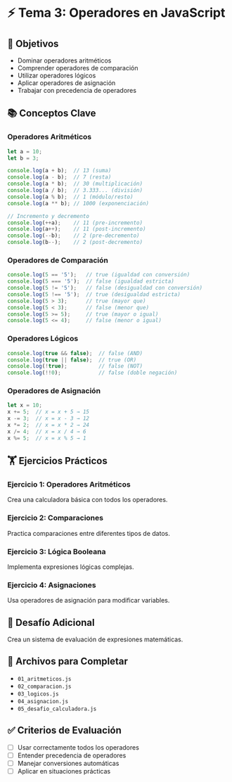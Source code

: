 # ⚡ Tema 3: Operadores en JavaScript

## 🎯 Objetivos

- Dominar operadores aritméticos
- Comprender operadores de comparación
- Utilizar operadores lógicos
- Aplicar operadores de asignación
- Trabajar con precedencia de operadores

## 📚 Conceptos Clave

### Operadores Aritméticos

```javascript
let a = 10;
let b = 3;

console.log(a + b);  // 13 (suma)
console.log(a - b);  // 7 (resta)
console.log(a * b);  // 30 (multiplicación)
console.log(a / b);  // 3.333... (división)
console.log(a % b);  // 1 (módulo/resto)
console.log(a ** b); // 1000 (exponenciación)

// Incremento y decremento
console.log(++a);    // 11 (pre-incremento)
console.log(a++);    // 11 (post-incremento)
console.log(--b);    // 2 (pre-decremento)
console.log(b--);    // 2 (post-decremento)
```

### Operadores de Comparación

```javascript
console.log(5 == '5');   // true (igualdad con conversión)
console.log(5 === '5');  // false (igualdad estricta)
console.log(5 != '5');   // false (desigualdad con conversión)
console.log(5 !== '5');  // true (desigualdad estricta)
console.log(5 > 3);      // true (mayor que)
console.log(5 < 3);      // false (menor que)
console.log(5 >= 5);     // true (mayor o igual)
console.log(5 <= 4);     // false (menor o igual)
```

### Operadores Lógicos

```javascript
console.log(true && false);  // false (AND)
console.log(true || false);  // true (OR)
console.log(!true);          // false (NOT)
console.log(!!0);            // false (doble negación)
```

### Operadores de Asignación

```javascript
let x = 10;
x += 5;  // x = x + 5 → 15
x -= 3;  // x = x - 3 → 12
x *= 2;  // x = x * 2 → 24
x /= 4;  // x = x / 4 → 6
x %= 5;  // x = x % 5 → 1
```

## 🏋️ Ejercicios Prácticos

### Ejercicio 1: Operadores Aritméticos

Crea una calculadora básica con todos los operadores.

### Ejercicio 2: Comparaciones

Practica comparaciones entre diferentes tipos de datos.

### Ejercicio 3: Lógica Booleana

Implementa expresiones lógicas complejas.

### Ejercicio 4: Asignaciones

Usa operadores de asignación para modificar variables.

## 🚀 Desafío Adicional

Crea un sistema de evaluación de expresiones matemáticas.

## 📁 Archivos para Completar

- `01_aritmeticos.js`
- `02_comparacion.js`
- `03_logicos.js`
- `04_asignacion.js`
- `05_desafio_calculadora.js`

## ✅ Criterios de Evaluación

- [ ] Usar correctamente todos los operadores
- [ ] Entender precedencia de operadores
- [ ] Manejar conversiones automáticas
- [ ] Aplicar en situaciones prácticas
